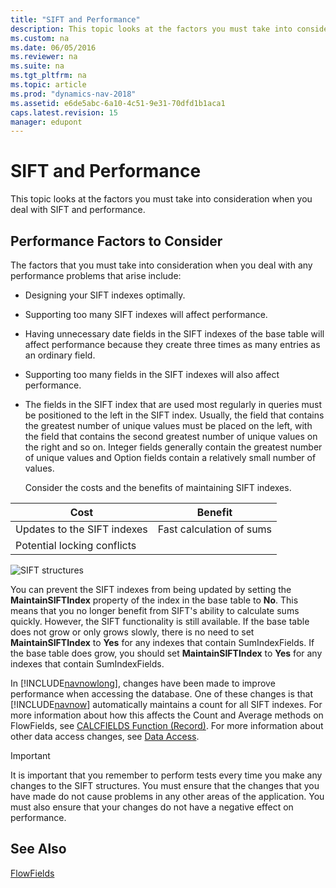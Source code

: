 ```yaml
---
title: "SIFT and Performance"
description: This topic looks at the factors you must take into consideration when you deal with SIFT and performance.
ms.custom: na
ms.date: 06/05/2016
ms.reviewer: na
ms.suite: na
ms.tgt_pltfrm: na
ms.topic: article
ms.prod: "dynamics-nav-2018"
ms.assetid: e6de5abc-6a10-4c51-9e31-70dfd1b1aca1
caps.latest.revision: 15
manager: edupont
---
```

# SIFT and Performance
This topic looks at the factors you must take into consideration when you deal with SIFT and performance.  
  
## Performance Factors to Consider  
 The factors that you must take into consideration when you deal with any performance problems that arise include:  
  
- Designing your SIFT indexes optimally.  
  
- Supporting too many SIFT indexes will affect performance.  
  
- Having unnecessary date fields in the SIFT indexes of the base table will affect performance because they create three times as many entries as an ordinary field.  
  
- Supporting too many fields in the SIFT indexes will also affect performance.  
  
- The fields in the SIFT index that are used most regularly in queries must be positioned to the left in the SIFT index. Usually, the field that contains the greatest number of unique values must be placed on the left, with the field that contains the second greatest number of unique values on the right and so on. Integer fields generally contain the greatest number of unique values and Option fields contain a relatively small number of values.  
  
  Consider the costs and the benefits of maintaining SIFT indexes.  
  
|Cost|Benefit|  
|----------|-------------|  
|Updates to the SIFT indexes|Fast calculation of sums|  
|Potential locking conflicts||  
  
 ![SIFT structures](media/NAV_ADG_22_Diag_21.png "NAV\_ADG\_22\_Diag\_21")  
  
 You can prevent the SIFT indexes from being updated by setting the **MaintainSIFTIndex** property of the index in the base table to **No**. This means that you no longer benefit from SIFT's ability to calculate sums quickly. However, the SIFT functionality is still available. If the base table does not grow or only grows slowly, there is no need to set **MaintainSIFTIndex** to **Yes** for any indexes that contain SumIndexFields. If the base table does grow, you should set **MaintainSIFTIndex** to **Yes** for any indexes that contain SumIndexFields.  
  
 In [!INCLUDE[navnowlong](includes/navnowlong_md.md)], changes have been made to improve performance when accessing the database. One of these changes is that [!INCLUDE[navnow](includes/navnow_md.md)] automatically maintains a count for all SIFT indexes. For more information about how this affects the Count and Average methods on FlowFields, see [CALCFIELDS Function \(Record\)](CALCFIELDS-Function--Record-.md). For more information about other data access changes, see [Data Access](Data-Access.md).  
  
> [!IMPORTANT]  
>  It is important that you remember to perform tests every time you make any changes to the SIFT structures. You must ensure that the changes that you have made do not cause problems in any other areas of the application. You must also ensure that your changes do not have a negative effect on performance.  
  
## See Also  
 [FlowFields](FlowFields.md)